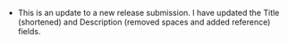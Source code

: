 * This is an update to a new release submission. I have updated the Title (shortened) and Description (removed spaces and added reference) fields.
